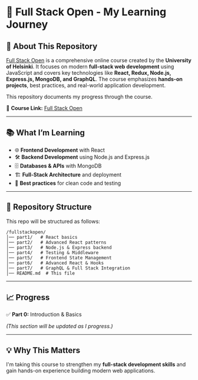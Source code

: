 # 🚀 Full Stack Open - My Learning Journey



## 📌 About This Repository

[Full Stack Open](https://fullstackopen.com/en/) is a comprehensive online course created by the **University of Helsinki**. It focuses on modern **full-stack web development** using JavaScript and covers key technologies like **React, Redux, Node.js, Express.js, MongoDB, and GraphQL**. The course emphasizes **hands-on projects**, best practices, and real-world application development.

This repository documents my progress through the course.

🔗 **Course Link:** [Full Stack Open](https://fullstackopen.com/en/)

---

## 📚 What I’m Learning

- 🌐 **Frontend Development** with React
- 🛠️ **Backend Development** using Node.js and Express.js
- 🗄️ **Databases & APIs** with MongoDB
- 🏗️ **Full-Stack Architecture** and deployment
- 📝 **Best practices** for clean code and testing

---

## 📁 Repository Structure

This repo will be structured as follows:

```
/fullstackopen/
│── part1/   # React basics
│── part2/   # Advanced React patterns
│── part3/   # Node.js & Express backend
│── part4/   # Testing & Middleware
│── part5/   # Frontend State Management
│── part6/   # Advanced React & Hooks
│── part7/   # GraphQL & Full Stack Integration
│── README.md  # This file
```

---

## 📈 Progress

✅ **Part 0:** Introduction & Basics&#x20;

*(This section will be updated as I progress.)*

---

## 💡 Why This Matters

I'm taking this course to strengthen my **full-stack development skills** and gain hands-on experience building modern web applications.&#x20;
